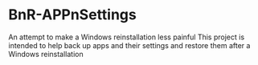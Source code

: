 # BnR-APPnSettings
An attempt to make a Windows reinstallation less painful
This project is intended to help back up apps and their settings and restore them after a Windows reinstallation
